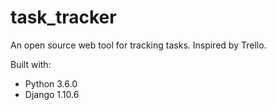 # task_tracker
An open source web tool for tracking tasks. Inspired by Trello.

Built with:
* Python 3.6.0
* Django 1.10.6
